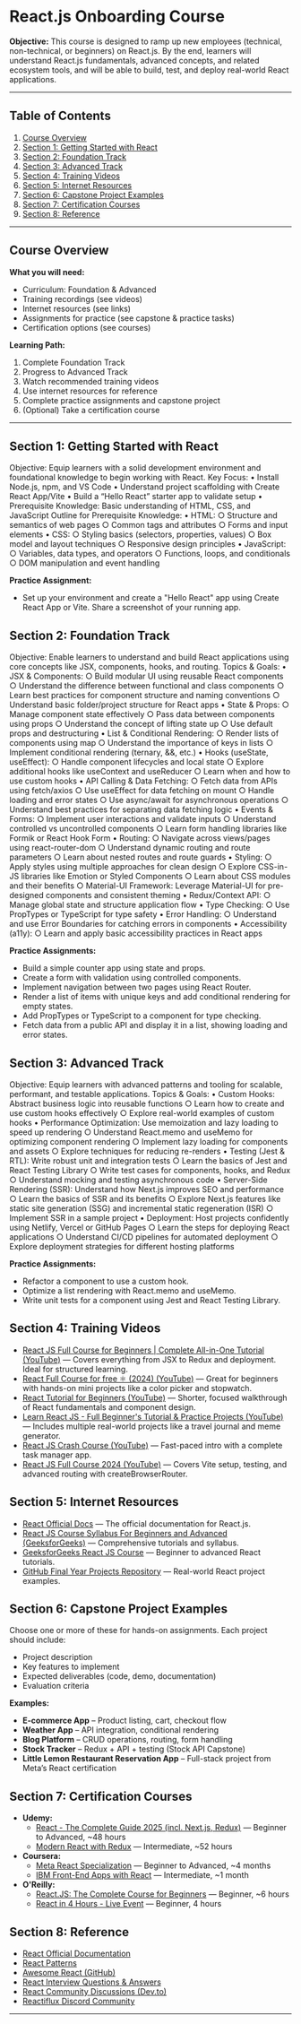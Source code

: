 # React.js Onboarding Course

**Objective:**
This course is designed to ramp up new employees (technical, non-technical, or beginners) on React.js. By the end, learners will understand React.js fundamentals, advanced concepts, and related ecosystem tools, and will be able to build, test, and deploy real-world React applications.

---

## Table of Contents
1. [Course Overview](#course-overview)
2. [Section 1: Getting Started with React](#section-1-getting-started-with-react)
3. [Section 2: Foundation Track](#section-2-foundation-track)
4. [Section 3: Advanced Track](#section-3-advanced-track)
5. [Section 4: Training Videos](#section-4-training-videos)
6. [Section 5: Internet Resources](#section-5-internet-resources)
7. [Section 6: Capstone Project Examples](#section-6-capstone-project-examples)
8. [Section 7: Certification Courses](#section-7-certification-courses)
9. [Section 8: Reference](#section-8-reference)

---

## Course Overview

**What you will need:**
- Curriculum: Foundation & Advanced
- Training recordings (see videos)
- Internet resources (see links)
- Assignments for practice (see capstone & practice tasks)
- Certification options (see courses)

**Learning Path:**
1. Complete Foundation Track
2. Progress to Advanced Track
3. Watch recommended training videos
4. Use internet resources for reference
5. Complete practice assignments and capstone project
6. (Optional) Take a certification course

---

## Section 1: Getting Started with React

Objective: Equip learners with a solid development environment and foundational knowledge to begin working with React.
Key Focus:
    • Install Node.js, npm, and VS Code
    • Understand project scaffolding with Create React App/Vite
    • Build a “Hello React” starter app to validate setup
    • Prerequisite Knowledge: Basic understanding of HTML, CSS, and JavaScript
Outline for Prerequisite Knowledge:
    • HTML:
        ○ Structure and semantics of web pages
        ○ Common tags and attributes
        ○ Forms and input elements
    • CSS:
        ○ Styling basics (selectors, properties, values)
        ○ Box model and layout techniques
        ○ Responsive design principles
    • JavaScript:
        ○ Variables, data types, and operators
        ○ Functions, loops, and conditionals
        ○ DOM manipulation and event handling

**Practice Assignment:**
- Set up your environment and create a "Hello React" app using Create React App or Vite. Share a screenshot of your running app.


## Section 2: Foundation Track


Objective: Enable learners to understand and build React applications using core concepts like JSX, components, hooks, and routing.
Topics & Goals:
    • JSX & Components:
        ○ Build modular UI using reusable React components
        ○ Understand the difference between functional and class components
        ○ Learn best practices for component structure and naming conventions
        ○ Understand basic folder/project structure for React apps
    • State & Props:
        ○ Manage component state effectively
        ○ Pass data between components using props
        ○ Understand the concept of lifting state up
        ○ Use default props and destructuring
    • List & Conditional Rendering:
        ○ Render lists of components using map
        ○ Understand the importance of keys in lists
        ○ Implement conditional rendering (ternary, &&, etc.)
    • Hooks (useState, useEffect):
        ○ Handle component lifecycles and local state
        ○ Explore additional hooks like useContext and useReducer
        ○ Learn when and how to use custom hooks
    • API Calling & Data Fetching:
        ○ Fetch data from APIs using fetch/axios
        ○ Use useEffect for data fetching on mount
        ○ Handle loading and error states
        ○ Use async/await for asynchronous operations
        ○ Understand best practices for separating data fetching logic
    • Events & Forms:
        ○ Implement user interactions and validate inputs
        ○ Understand controlled vs uncontrolled components
        ○ Learn form handling libraries like Formik or React Hook Form
    • Routing:
        ○ Navigate across views/pages using react-router-dom
        ○ Understand dynamic routing and route parameters
        ○ Learn about nested routes and route guards
    • Styling:
        ○ Apply styles using multiple approaches for clean design
        ○ Explore CSS-in-JS libraries like Emotion or Styled Components
        ○ Learn about CSS modules and their benefits
        ○ Material-UI Framework: Leverage Material-UI for pre-designed components and consistent theming
    • Redux/Context API:
        ○ Manage global state and structure application flow
    • Type Checking:
        ○ Use PropTypes or TypeScript for type safety
    • Error Handling:
        ○ Understand and use Error Boundaries for catching errors in components
    • Accessibility (a11y):
        ○ Learn and apply basic accessibility practices in React apps

**Practice Assignments:**
- Build a simple counter app using state and props.
- Create a form with validation using controlled components.
- Implement navigation between two pages using React Router.
- Render a list of items with unique keys and add conditional rendering for empty states.
- Add PropTypes or TypeScript to a component for type checking.
- Fetch data from a public API and display it in a list, showing loading and error states.


## Section 3: Advanced Track

Objective: Equip learners with advanced patterns and tooling for scalable, performant, and testable applications.
Topics & Goals:
    • Custom Hooks: Abstract business logic into reusable functions
        ○ Learn how to create and use custom hooks effectively
        ○ Explore real-world examples of custom hooks
    • Performance Optimization: Use memoization and lazy loading to speed up rendering
        ○ Understand React.memo and useMemo for optimizing component rendering
        ○ Implement lazy loading for components and assets
        ○ Explore techniques for reducing re-renders
    • Testing (Jest & RTL): Write robust unit and integration tests
        ○ Learn the basics of Jest and React Testing Library
        ○ Write test cases for components, hooks, and Redux
        ○ Understand mocking and testing asynchronous code
    • Server-Side Rendering (SSR): Understand how Next.js improves SEO and performance
        ○ Learn the basics of SSR and its benefits
        ○ Explore Next.js features like static site generation (SSG) and incremental static regeneration (ISR)
        ○ Implement SSR in a sample project
    • Deployment: Host projects confidently using Netlify, Vercel or GitHub Pages
        ○ Learn the steps for deploying React applications
        ○ Understand CI/CD pipelines for automated deployment
        ○ Explore deployment strategies for different hosting platforms

**Practice Assignments:**
- Refactor a component to use a custom hook.
- Optimize a list rendering with React.memo and useMemo.
- Write unit tests for a component using Jest and React Testing Library.


## Section 4: Training Videos

- [React JS Full Course for Beginners | Complete All-in-One Tutorial (YouTube)](https://www.youtube.com/watch?v=RVFAyFWO4go) — Covers everything from JSX to Redux and deployment. Ideal for structured learning.
- [React Full Course for free ⚛️ (2024) (YouTube)](https://www.youtube.com/watch?v=bMknfKXIFA8) — Great for beginners with hands-on mini projects like a color picker and stopwatch.
- [React Tutorial for Beginners (YouTube)](https://www.youtube.com/watch?v=dGcsHMXbSOA) — Shorter, focused walkthrough of React fundamentals and component design.
- [Learn React JS - Full Beginner's Tutorial & Practice Projects (YouTube)](https://www.youtube.com/watch?v=9D1x7-2FmTA) — Includes multiple real-world projects like a travel journal and meme generator.
- [React JS Crash Course (YouTube)](https://www.youtube.com/watch?v=w7ejDZ8SWv8) — Fast-paced intro with a complete task manager app.
- [React JS Full Course 2024 (YouTube)](https://www.youtube.com/watch?v=Ql4NRFAZ1FI) — Covers Vite setup, testing, and advanced routing with createBrowserRouter.


## Section 5: Internet Resources

- [React Official Docs](https://react.dev/) — The official documentation for React.js.
- [React JS Course Syllabus For Beginners and Advanced (GeeksforGeeks)](https://www.geeksforgeeks.org/reactjs-tutorials/) — Comprehensive tutorials and syllabus.
- [GeeksforGeeks React JS Course](https://www.geeksforgeeks.org/reactjs-tutorials/) — Beginner to advanced React tutorials.
- [GitHub Final Year Projects Repository](https://github.com/topics/reactjs-projects) — Real-world React project examples.


## Section 6: Capstone Project Examples

Choose one or more of these for hands-on assignments. Each project should include:
- Project description
- Key features to implement
- Expected deliverables (code, demo, documentation)
- Evaluation criteria

**Examples:**
- **E-commerce App** – Product listing, cart, checkout flow
- **Weather App** – API integration, conditional rendering
- **Blog Platform** – CRUD operations, routing, form handling
- **Stock Tracker** – Redux + API + testing (Stock API Capstone)
- **Little Lemon Restaurant Reservation App** – Full-stack project from Meta’s React certification


## Section 7: Certification Courses

- **Udemy:**
    - [React - The Complete Guide 2025 (incl. Next.js, Redux)](https://www.udemy.com/course/react-the-complete-guide-incl-redux/) — Beginner to Advanced, ~48 hours
    - [Modern React with Redux](https://www.udemy.com/course/react-redux/) — Intermediate, ~52 hours
- **Coursera:**
    - [Meta React Specialization](https://www.coursera.org/specializations/meta-react) — Beginner to Advanced, ~4 months
    - [IBM Front-End Apps with React](https://www.coursera.org/learn/front-end-react) — Intermediate, ~1 month
- **O'Reilly:**
    - [React.JS: The Complete Course for Beginners](https://learning.oreilly.com/videos/react-js-the/9781803237374/) — Beginner, ~6 hours
    - [React in 4 Hours - Live Event](https://learning.oreilly.com/live-events/react-in-4-hours/0636920080212/) — Beginner, 4 hours


## Section 8: Reference

- [React Official Documentation](https://react.dev/)
- [React Patterns](https://reactpatterns.com/)
- [Awesome React (GitHub)](https://github.com/enaqx/awesome-react)
- [React Interview Questions & Answers](https://github.com/sudheerj/reactjs-interview-questions)
- [React Community Discussions (Dev.to)](https://dev.to/t/react)
- [Reactiflux Discord Community](https://www.reactiflux.com/)

---

